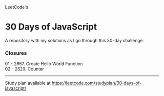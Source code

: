 LeetCode's  

# 30 Days of JavaScript  

A repository with my solutions as I go through this 30-day challenge.

### Closures  
01 - 2667. Create Hello World Function  
02 - 2620. Counter  

--------
Study plan available at https://leetcode.com/studyplan/30-days-of-javascript/
